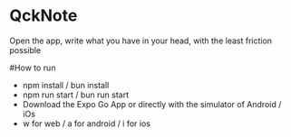 # QckNote
Open the app, write what you have in your head, with the least friction possible

#How to run
- npm install / bun install
- npm run start / bun run start
- Download the Expo Go App or directly with the simulator of Android / iOs 
- w for web / a for android / i for ios

